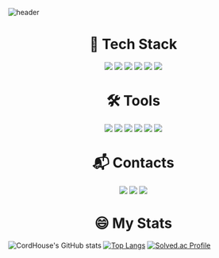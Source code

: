 ![header](https://capsule-render.vercel.app/api?type=soft&color=0D1117&height=300&section=header&text=Welcome%20to%20CordHouse&fontSize=40&fontColor=FFFFFF)

<div align=center><h1>📝 Tech Stack</h1>
<img src="https://img.shields.io/badge/JAVA-007396?style=Plastic&logo=JAVA&logoColor=white">
<img src="https://img.shields.io/badge/Spring Boot-6DB33F?style=Plastic&logo=Spring Boot&logoColor=white">
<img src="https://img.shields.io/badge/Spring Security-6DB33F?style=Plastic&logo=Spring Security&logoColor=white">
<img src="https://img.shields.io/badge/MySQL-4479A1?style=Plastic&logo=MySQL&logoColor=white">
<img src="https://img.shields.io/badge/Python-3766AB?style=Plastic&logo=Python&logoColor=white">
<img src="https://img.shields.io/badge/Android-3DDC84?style=Plastic&logo=Android&logoColor=white">

# 🛠 Tools
<img src="https://img.shields.io/badge/Git-F05032?style=Plastic&logo=Git&logoColor=white">
<img src="https://img.shields.io/badge/IntelliJ IDEA-000000?style=Plastic&logo=IntelliJ IDEA&logoColor=white">
<img src="https://img.shields.io/badge/Visual Studio Code-007ACC?style=Plastic&logo=Visual Studio Code&logoColor=white">
<img src="https://img.shields.io/badge/Android Studio-3DDC84?style=Plastic&logo=Android Studio&logoColor=white">
<img src="https://img.shields.io/badge/Amazon AWS-232F3E?style=Plastic&logo=Amazon AWS&logoColor=white">
<img src="https://img.shields.io/badge/Amazon RDS-527FFF?style=Plastic&logo=Amazon RDS&logoColor=white">

# :mailbox_with_mail: Contacts
<img src="https://img.shields.io/badge/GitHub-181717?style=Plastic&logo=GitHub&logoColor=white">
  <a href="mailto:qkqktl5310@naver.com"><img src="https://img.shields.io/badge/Naver-03C75A?style=Plastic&logo=Naver&logoColor=white&link=mailto:qkqktl5310@naver.com"/></a>
  <a href="mailto:qkqktl5310@gmail.com"><img src="https://img.shields.io/badge/Gmail-D0A9F5?style=Plastic&logo=Gmail&logoColor=white&link=mailto:qkqktl5310@gmail.com"/></a>
  </div>
<div align=center><h1>😄 My Stats</h1></div>

![CordHouse's GitHub stats](https://github-readme-stats.vercel.app/api?username=CordHouse&theme=cobalt&show_icons=true)
[![Top Langs](https://github-readme-stats.vercel.app/api/top-langs/?username=CordHouse&exclude_repo=hobby&layout=compact&theme=cobalt&hide_border=true)](https://github.com/CordHouse)
[![Solved.ac Profile](http://mazassumnida.wtf/api/v2/generate_badge?boj=qkqktl5310)](https://solved.ac/qkqktl5310/)
